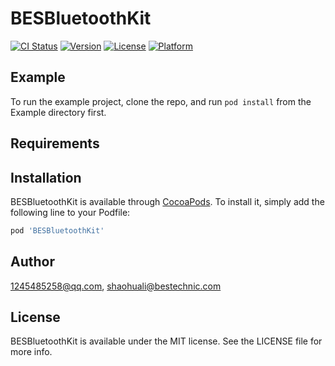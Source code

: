 # BESBluetoothKit

[![CI Status](https://img.shields.io/travis/1245485258@qq.com/BESBluetoothKit.svg?style=flat)](https://travis-ci.org/1245485258@qq.com/BESBluetoothKit)
[![Version](https://img.shields.io/cocoapods/v/BESBluetoothKit.svg?style=flat)](https://cocoapods.org/pods/BESBluetoothKit)
[![License](https://img.shields.io/cocoapods/l/BESBluetoothKit.svg?style=flat)](https://cocoapods.org/pods/BESBluetoothKit)
[![Platform](https://img.shields.io/cocoapods/p/BESBluetoothKit.svg?style=flat)](https://cocoapods.org/pods/BESBluetoothKit)

## Example

To run the example project, clone the repo, and run `pod install` from the Example directory first.

## Requirements

## Installation

BESBluetoothKit is available through [CocoaPods](https://cocoapods.org). To install
it, simply add the following line to your Podfile:

```ruby
pod 'BESBluetoothKit'
```

## Author

1245485258@qq.com, shaohuali@bestechnic.com

## License

BESBluetoothKit is available under the MIT license. See the LICENSE file for more info.

